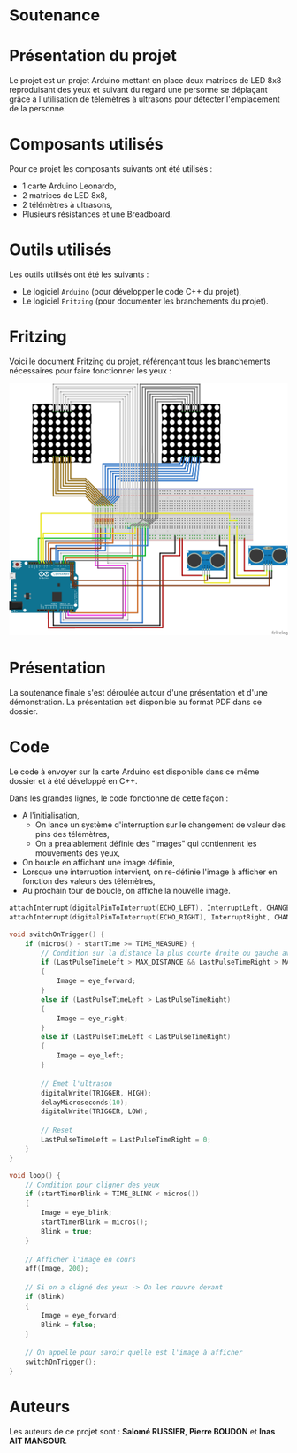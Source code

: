 Soutenance
=====

# Présentation du projet
Le projet est un projet Arduino mettant en place deux matrices de LED 8x8 reproduisant des yeux et suivant du regard une personne se déplaçant grâce à l'utilisation de télémètres à ultrasons pour détecter l'emplacement de la personne.

# Composants utilisés
Pour ce projet les composants suivants ont été utilisés : 
- 1 carte Arduino Leonardo,
- 2 matrices de LED 8x8,
- 2 télémètres à ultrasons,
- Plusieurs résistances et une Breadboard.

# Outils utilisés
Les outils utilisés ont été les suivants :
- Le logiciel `Arduino` (pour développer le code C++ du projet),
- Le logiciel `Fritzing` (pour documenter les branchements du projet).

# Fritzing
Voici le document Fritzing du projet, référençant tous les branchements nécessaires pour faire fonctionner les yeux :

![alt text](ObjetsCommunicantsFritzing.png)

# Présentation
La soutenance finale s'est déroulée autour d'une présentation et d'une démonstration. La présentation est disponible au format PDF dans ce dossier.

# Code
Le code à envoyer sur la carte Arduino est disponible dans ce même dossier et à été développé en C++.

Dans les grandes lignes, le code fonctionne de cette façon :
- A l'initialisation, 
   - On lance un système d'interruption sur le changement de valeur des pins des télémètres,
   - On a préalablement définie des "images" qui contiennent les mouvements des yeux,
- On boucle en affichant une image définie,
- Lorsque une interruption intervient, on re-définie l'image à afficher en fonction des valeurs des télémètres,
- Au prochain tour de boucle, on affiche la nouvelle image.

````C++
attachInterrupt(digitalPinToInterrupt(ECHO_LEFT), InterruptLeft, CHANGE);
attachInterrupt(digitalPinToInterrupt(ECHO_RIGHT), InterruptRight, CHANGE);
````

````C++
void switchOnTrigger() {
	if (micros() - startTime >= TIME_MEASURE) {
		// Condition sur la distance la plus courte droite ou gauche avec un objet.
		if (LastPulseTimeLeft > MAX_DISTANCE && LastPulseTimeRight > MAX_DISTANCE)
		{
			Image = eye_forward;
		}
		else if (LastPulseTimeLeft > LastPulseTimeRight)
		{
			Image = eye_right;
		}
		else if (LastPulseTimeLeft < LastPulseTimeRight)
		{
			Image = eye_left;
		}

		// Emet l'ultrason
		digitalWrite(TRIGGER, HIGH);
		delayMicroseconds(10);
		digitalWrite(TRIGGER, LOW);

		// Reset
		LastPulseTimeLeft = LastPulseTimeRight = 0;
	}
}
````

````C++
void loop() {
	// Condition pour cligner des yeux
	if (startTimerBlink + TIME_BLINK < micros())
	{
		Image = eye_blink;
		startTimerBlink = micros();
		Blink = true;
	}

	// Afficher l'image en cours
	aff(Image, 200);

	// Si on a cligné des yeux -> On les rouvre devant
	if (Blink)
	{
		Image = eye_forward;
		Blink = false;
	}

	// On appelle pour savoir quelle est l'image à afficher
	switchOnTrigger();
}
````

# Auteurs
Les auteurs de ce projet sont : **Salomé RUSSIER**, **Pierre BOUDON** et **Inas AIT MANSOUR**.
